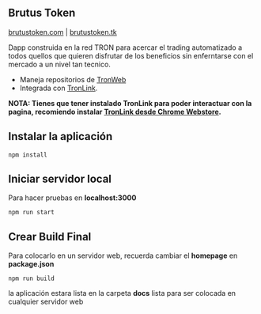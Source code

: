 ## Brutus Token

[brutustoken.com](https://brutustoken.com) | [brutustoken.tk](https://brutustoken.tk)

Dapp construida en la red TRON para acercar el trading automatizado a todos quellos que quieren disfrutar de los beneficios sin enferntarse con el mercado a un nivel tan tecnico. 
+ Maneja repositorios de [TronWeb](https://github.com/tronprotocol/tron-web)
+ Integrada con [TronLink](https://github.com/TronWatch/TronLink).

**NOTA: Tienes que tener instalado TronLink para poder interactuar con la pagina, recomiendo instalar  [TronLink desde Chrome Webstore](https://chrome.google.com/webstore/detail/ibnejdfjmmkpcnlpebklmnkoeoihofec/).**



## Instalar la aplicación

`npm install`

## Iniciar servidor local

Para hacer pruebas en **localhost:3000**

`npm run start`

## Crear Build Final

Para colocarlo en un servidor web, recuerda cambiar el **homepage** en **package.json** 

`npm run build`

la aplicación estara lista en la carpeta **docs** lista para ser colocada en cualquier servidor web


